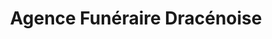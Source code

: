 ---
title: "Agence Funéraire Dracénoise"
url: /draguignan/agence-funeraire-dracenoise/
shop: Bestattungen
---